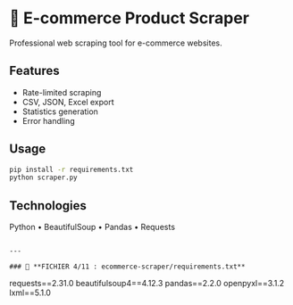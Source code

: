 # 🛒 E-commerce Product Scraper

Professional web scraping tool for e-commerce websites.

## Features
- Rate-limited scraping
- CSV, JSON, Excel export
- Statistics generation
- Error handling

## Usage
```bash
pip install -r requirements.txt
python scraper.py
```

## Technologies
Python • BeautifulSoup • Pandas • Requests
```

---

### 📄 **FICHIER 4/11 : ecommerce-scraper/requirements.txt**
```
requests==2.31.0
beautifulsoup4==4.12.3
pandas==2.2.0
openpyxl==3.1.2
lxml==5.1.0
